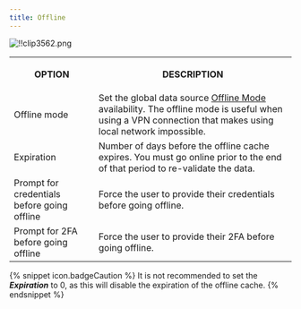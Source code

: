 ```yaml
---
title: Offline
---
```

![!!clip3562.png](/img/en/rdm/windows/clip3562.png) 

<table>
	<tr>
		<th>

OPTION 
		</th>
		<th>
DESCRIPTION 
		</th>
	</tr>
	<tr>
		<td>
Offline mode 
		</td>
		<td>
Set the global data source [Offline Mode](/rdm/windows/data-sources/offline-mode/) availability. The offline mode is useful when using a VPN connection that makes using local network impossible. 
		</td>
	</tr>
	<tr>
		<td>
Expiration 
		</td>
		<td>
Number of days before the offline cache expires. You must go online prior to the end of that period to re-validate the data. 
		</td>
	</tr>
	<tr>
		<td>
Prompt for credentials before going offline 
		</td>
		<td>
Force the user to provide their credentials before going offline. 
		</td>
	</tr>
	<tr>
		<td>
Prompt for 2FA before going offline 
		</td>
		<td>
Force the user to provide their 2FA before going offline. 
		</td>
	</tr>
</table>

{% snippet icon.badgeCaution %} 
It is not recommended to set the ***Expiration*** to 0, as this will disable the expiration of the offline cache. 
{% endsnippet %}
 

